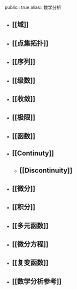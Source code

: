 public:: true
alias:: 数学分析

- ## [[域]]
- ## [[点集拓扑]]
- ## [[序列]]
- ## [[级数]]
- ## [[收敛]]
- ## [[极限]]
- ## [[函数]]
- ## [[Continuty]]
	- ## [[Discontinuity]]
- ## [[微分]]
- ## [[积分]]
- ## [[多元函数]]
- ## [[微分方程]]
- ## [[复变函数]]
- ## [[数学分析参考]]